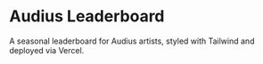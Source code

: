 # Audius Leaderboard
A seasonal leaderboard for Audius artists, styled with Tailwind and deployed via Vercel.